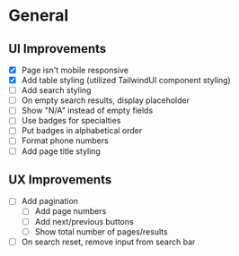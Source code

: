 # General

## UI Improvements

- [X] Page isn't mobile responsive
- [X] Add table styling (utilized TailwindUI component styling)
- [ ] Add search styling
- [ ] On empty search results, display placeholder
- [ ] Show "N/A" instead of empty fields
- [ ] Use badges for specialties
- [ ] Put badges in alphabetical order
- [ ] Format phone numbers
- [ ] Add page title styling

## UX Improvements

- [ ] Add pagination
    - [ ] Add page numbers
    - [ ] Add next/previous buttons
    - [ ] Show total number of pages/results
- [ ] On search reset, remove input from search bar